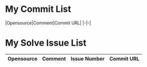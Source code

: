 # My Commit List
|Opensource|Comment|Commit URL|
|-|-|

# My Solve Issue List
|Opensource|Comment|Issue Number|Commit URL|
|-|-|-|-|
